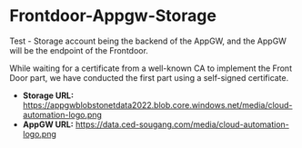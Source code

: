 # Frontdoor-Appgw-Storage

Test - Storage account being the backend of the AppGW, and the AppGW will be the endpoint of the Frontdoor.

While waiting for a certificate from a well-known CA to implement the Front Door part, we have conducted the first part using a self-signed certificate.

- **Storage URL:** <https://appgwblobstonetdata2022.blob.core.windows.net/media/cloud-automation-logo.png>
- **AppGW URL:** <https://data.ced-sougang.com/media/cloud-automation-logo.png>
